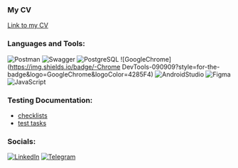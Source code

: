 ### My CV
[Link to my CV](https://hh.ru/resume/9bb8caffff01ce38ac0039ed1f324933424d75 "Ссылка на hh.ru")

### Languages and Tools:
![Postman](https://img.shields.io/badge/-Postman-090909?style=for-the-badge&logo=Postman&logoColor=FF6C37)
![Swagger](https://img.shields.io/badge/-Swagger-090909?style=for-the-badge&logo=Swagger&logoColor=85EA2D)
![PostgreSQL](https://img.shields.io/badge/-PostgreSQL-090909?style=for-the-badge&logo=PostgreSQL&logoColor=4169E1)
![GoogleChrome](https://img.shields.io/badge/-Chrome DevTools-090909?style=for-the-badge&logo=GoogleChrome&logoColor=4285F4)
![AndroidStudio](https://img.shields.io/badge/-AndroidStudio-090909?style=for-the-badge&logo=AndroidStudio&logoColor=3DDC84)
![Figma](https://img.shields.io/badge/-Figma-090909?style=for-the-badge&logo=Figma&logoColor=F24E1E)
![JavaScript](https://img.shields.io/badge/-JavaScript-090909?style=for-the-badge&logo=JavaScript&logoColor=E9D54D)

### Testing Documentation:
* [checklists](https://github.com/rakhmatullinea/checklists.git "Репозиторий с чек-листами")
* [test tasks](https://drive.google.com/drive/folders/1T973cQ8Hz6Grc4bdHPOV9oKBPh7DTmBh?usp=share_link "Тестовые задания, выполненные при поиске работы")

### Socials:
[![LinkedIn](https://img.shields.io/badge/-LinkedIn-090909?style=for-the-badge&logo=linkedin&logoColor=007BB6)](https://www.linkedin.com/in/эдгар-рахматуллин-0537aa263/)
[![Telegram](https://img.shields.io/badge/-Telegram-090909?style=for-the-badge&logo=telegram&logoColor=27A0D9)](https://t.me/edgar_QA_engineer)
